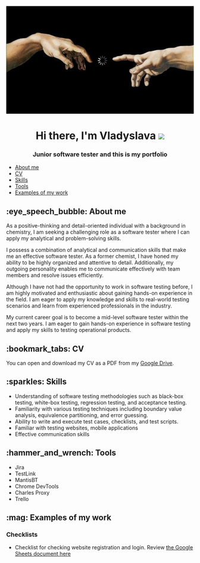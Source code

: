 <div id="header" align="center">
  <img src="https://github.com/VladkaG/screenshots/raw/main/image.png" width="700"/>
</div>
<h1 align="center">Hi there, I'm Vladyslava</a> 
<img src="https://github.com/blackcater/blackcater/raw/main/images/Hi.gif" height="32"/></h1>
<h3 align="center">Junior software tester and this is my portfolio</h3>
<ul>
  <a href="#about"><li>About me</li></a>
  <a href="#cv"><li>CV</li></a>
  <a href="#skills"><li>Skills</li></a>
  <a href="#tools"><li>Tools</li></a>
  <a href="#examples"><li>Examples of my work</li></a>
</ul>
<a name="about"><h2>:eye_speech_bubble: About me</h2></a>
<p>As a positive-thinking and detail-oriented individual with a background in chemistry, I am seeking a challenging role as a software tester where I can apply my analytical and problem-solving skills.</p>
<p>I possess a combination of analytical and communication skills that make me an effective software tester. As a former chemist, I have honed my ability to be highly organized and attentive to detail. Additionally, my outgoing personality enables me to communicate effectively with team members and resolve issues efficiently.</p>
<p>Although I have not had the opportunity to work in software testing before, I am highly motivated and enthusiastic about gaining hands-on experience in the field. I am eager to apply my knowledge and skills to real-world testing scenarios and learn from experienced professionals in the industry. </p>
<p>My current career goal is to become a mid-level software tester within the next two years. I am eager to gain hands-on experience in software testing and apply my skills to testing operational products.</p>
<a name="cv"><h2>:bookmark_tabs: CV</h2></a>
<p>You can open and download my CV as a PDF from my <a href="https://drive.google.com/file/d/1wZe9JY9BXBJwlt8BJHR6lx3DxY_jDM-6/view?usp=share_link">Google Drive</a>.</p>
<a name="skills"><h2>:sparkles: Skills</h2></a>
<ul>
  <li>Understanding of software testing methodologies such as black-box testing, white-box testing, regression testing, and acceptance testing.</li>
  <li>Familiarity with various testing techniques including boundary value analysis, equivalence partitioning, and error guessing.</li>
  <li>Ability to write and execute test cases, checklists, and test scripts.</li>
  <li>Familiar with testing websites, mobile applications</li>
  <li>Effective communication skills</li>
  </ul>
<a name="tools"><h2>:hammer_and_wrench: Tools</h2></a>
<ul>
  <li>Jira</li>
  <li>TestLink</li>
  <li>MantisBT</li>
  <li>Chrome DevTools</li>
  <li>Charles Proxy</li>
  <li>Trello</li>
 </ul>
<a name="examples"><h2>:mag: Examples of my work</h2></a>
<h3>Checklists</h3>
<ul>
  <li>Checklist for checking website registration and login. Review <a href="https://docs.google.com/spreadsheets/d/1dJKUG77aVtjMitV5rfm0RW5qp4jy8yAO/edit?usp=share_link&ouid=114709164951643039076&rtpof=true&sd=true">the Google Sheets document here</a></li>
